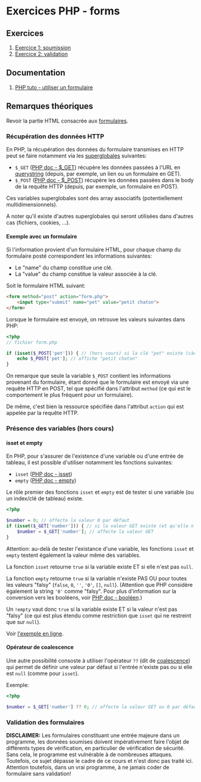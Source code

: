 # Exercices PHP - forms

## Exercices

 1. [Exercice 1: soumission](./ex1/)
 2. [Exercice 2: validation](./ex2/)

## Documentation

 1. [PHP tuto - utiliser un formulaire](https://www.php.net/manual/fr/tutorial.forms.php)

## Remarques théoriques

Revoir la partie HTML consacrée aux [formulaires](../../../exercices/html/ex7).

### Récupération des données HTTP

En PHP, la récupération des données du formulaire transmises en HTTP peut se faire notamment via les [superglobales](https://www.php.net/manual/fr/language.variables.superglobals.php) suivantes:

 - `$_GET` ([PHP doc - $_GET](https://www.php.net/manual/fr/reserved.variables.get.php)) récupère les données passées à l'URL en [querystring](https://en.wikipedia.org/wiki/Query_string) (depuis, par exemple, un lien ou un formulaire en GET).
 - `$_POST` ([PHP doc - $_POST](https://www.php.net/manual/fr/reserved.variables.post.php)) récupère les données passées dans le body de la requête HTTP (depuis, par exemple, un formulaire en POST).

 Ces variables superglobales sont des array associatifs (potentiellement multidimensionnels).

 A noter qu'il existe d'autres superglobales qui seront utilisées dans d'autres cas (fichiers, cookies, ...).

 #### Exemple avec un formulaire

 Si l'information provient d'un formulaire HTML, pour chaque champ du formulaire posté correspondent les informations suivantes:

  - Le "name" du champ constitue une clé.
  - La "value" du champ constitue la valeur associée à la clé.

Soit le formulaire HTML suivant:
```html
<form method="post" action="form.php">
    <input type="submit" name="pet" value="petit chaton">
</form>
```
Lorsque le formulaire est envoyé, on retrouve les valeurs suivantes dans PHP:
```php
<?php
// fichier form.php

if (isset($_POST['pet'])) { // (hors cours) si la clé "pet" existe (càd si le formulaire a été envoyé avec ce champ)
    echo $_POST['pet']; // affiche "petit chaton"
}
```

On remarque que seule la variable `$_POST` contient les informations provenant du formulaire, étant donné que le formulaire est envoyé via une requête HTTP en POST, tel que spécifié dans l'attribut `method` (ce qui est le comportement le plus fréquent pour un formulaire).

De même, c'est bien la ressource spécifiée dans l'attribut `action` qui est appelée par la requête HTTP.

### Présence des variables (hors cours)

#### isset et empty

En PHP, pour s'assurer de l'existence d'une variable ou d'une entrée de tableau, il est possible d'utiliser notamment les fonctions suivantes:

 - `isset` ([PHP doc - isset](https://www.php.net/manual/fr/function.isset.php)) 
 - `empty` ([PHP doc - empty](https://www.php.net/manual/fr/function.empty.php)) 

Le rôle premier des fonctions `isset` et `empty` est de tester si une variable (ou un index/clé de tableau) existe.

```php
<?php

$number = 0; // affecte la valeur 0 par défaut
if (isset($_GET['number'])) { // si la valeur GET existe (et qu'elle n'est pas null)
    $number = $_GET['number']; // affecte la valeur GET
}
```

Attention: au-delà de tester l'existance d'une variable, les fonctions `isset` et `empty` testent également la valeur même des variables.

La fonction `isset` retourne `true` si la variable existe ET si elle n'est pas `null`.

La fonction `empty` retourne `true` si la variable n'existe PAS OU pour toutes les valeurs "falsy" (`false`, `0`, `''`, `'0'`, `[]`, `null`). (Attention que PHP considère également la string `'0'` comme "falsy". Pour plus d'information sur la conversion vers les booléens, voir [PHP doc - booléen](https://www.php.net/manual/fr/language.types.boolean.php).)

Un `!empty` vaut donc `true` si la variable existe ET si la valeur n'est pas "falsy" (ce qui est plus étendu comme restriction que `isset` qui ne restreint que sur `null`).

Voir [l'exemple en ligne](https://onlinephp.io/c/10a76).

#### Opérateur de coalescence

Une autre possibilité consoste à utiliser l'opérateur `??` (dit de [coalescence](https://www.php.net/manual/fr/language.operators.assignment.php)) qui permet de définir une valeur par défaut si l'entrée n'existe pas ou si elle est `null` (comme pour `isset`).

Exemple:

```php
<?php

$number = $_GET['number'] ?? 0; // affecte la valeur GET ou 0 par défaut
```

### Validation des formulaires

**DISCLAIMER:** Les formulaires constituant une entrée majeure dans un programme, les données soumises doivent impérativement faire l'objet de différents types de vérification, en particulier de vérification de sécurité. Sans cela, le programme est vulnérable à de nombreuses attaques. Toutefois, ce sujet dépasse le cadre de ce cours et n'est donc pas traité ici. Attention toutefois, dans un vrai programme, à ne jamais coder de formulaire sans validation!
